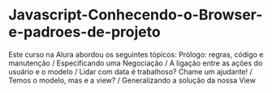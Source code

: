 # Javascript-Conhecendo-o-Browser-e-padroes-de-projeto
Este curso na Alura abordou os seguintes tópicos: Prólogo: regras, código e manutenção / Especificando uma Negociação / A ligação entre as ações do usuário e o modelo / Lidar com data é trabalhoso? Chame um ajudante! / Temos o modelo, mas e a view? / Generalizando a solução da nossa View
